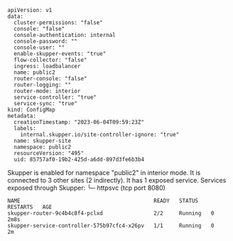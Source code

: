 ~~~
apiVersion: v1
data:
  cluster-permissions: "false"
  console: "false"
  console-authentication: internal
  console-password: ""
  console-user: ""
  enable-skupper-events: "true"
  flow-collector: "false"
  ingress: loadbalancer
  name: public2
  router-console: "false"
  router-logging: ""
  router-mode: interior
  service-controller: "true"
  service-sync: "true"
kind: ConfigMap
metadata:
  creationTimestamp: "2023-06-04T09:59:23Z"
  labels:
    internal.skupper.io/site-controller-ignore: "true"
  name: skupper-site
  namespace: public2
  resourceVersion: "495"
  uid: 85757af0-19b2-425d-a6dd-897d3fe6b3b4
~~~
Skupper is enabled for namespace "public2" in interior mode. It is connected to 3 other sites (2 indirectly). It has 1 exposed service.
Services exposed through Skupper:
╰─ httpsvc (tcp port 8080)
~~~
NAME                                          READY   STATUS    RESTARTS   AGE
skupper-router-9c4b4c8f4-pclxd                2/2     Running   0          2m8s
skupper-service-controller-575b97cfc4-x26pv   1/1     Running   0          2m
~~~
